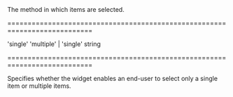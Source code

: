 <!--**
/*-------------------------------------------
    Auto-generated file. Do not modify.
-------------------------------------------

**-->
<!--d-->The method in which items are selected.<!--/d-->
===========================================================================
<!--default-->'single'<!--/default-->
<!--acceptValues-->'multiple' | 'single'<!--/acceptValues-->
<!--type-->string<!--/type-->
===========================================================================

<!--shortDescription-->
Specifies whether the widget enables an end-user to select only a single item or multiple items.
<!--/shortDescription-->

<!--fullDescription-->

<!--/fullDescription-->